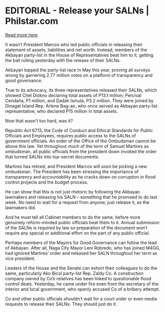 # EDITORIAL - Release your SALNs | Philstar.com

[Read more here](https://www.philstar.com/opinion/2025/09/02/2469773/editorial-release-your-salns)

It wasn’t President Marcos who led public officials in releasing their statement of assets, liabilities and net worth. Instead, members of the Akbayan party-list in the House of Representatives beat him to it, getting the ball rolling yesterday with the release of their SALNs.

Akbayan topped the party-list race in May this year, proving all surveys wrong by garnering 2.77 million votes on a platform of transparency and good governance.

True to its advocacy, its three representatives released their SALNs, which showed Chel Diokno declaring total assets of P13.1 million; Percival Cendaña, P1 million, and Dadah Ismula, P3.2 million. They were joined by Dinagat Island Rep. Arlene Bag-ao, who once served as Akbayan party-list representative, who declared P15 million in total assets.

Now that wasn’t too hard, was it?

Republic Act 6713, the Code of Conduct and Ethical Standards for Public Officials and Employees, requires public access to the SALNs of government officials. An order of the Office of the Ombudsman cannot be above this law. Yet throughout much of the term of Samuel Martires as ombudsman, all public officials from the president down invoked the order that turned SALNs into top-secret documents.

Martires has retired, and President Marcos will soon be picking a new ombudsman. The President has been stressing the importance of transparency and accountability as he cracks down on corruption in flood control projects and the budget process.

He can show that this is not just rhetoric by following the Akbayan lawmakers and releasing his SALN – something that he promised to do last week. No need to wait for a request from anyone; just release it, as the lawmakers did.

And he must tell all Cabinet members to do the same, before more genuinely reform-minded public officials beat them to it. Annual submission of the SALNs is required by law so preparation of the document won’t require any special or additional effort on the part of any public official.

Perhaps members of the Mayors for Good Governance can follow the lead of Akbayan. After all, Naga City Mayor Leni Robredo, who has joined M4GG, had ignored Martires’ order and released her SALN throughout her term as vice president.

Leaders of the House and the Senate can exhort their colleagues to do the same, particularly Ako Bicol party-list Rep. Zaldy Co. A construction company owned by Co’s relatives has been linked to questionable flood control deals. Yesterday, he came under fire even from the secretary of the interior and local government, who openly accused Co of a bribery attempt.

Co and other public officials shouldn’t wait for a court order or even media requests to release their SALNs. They should just do it.